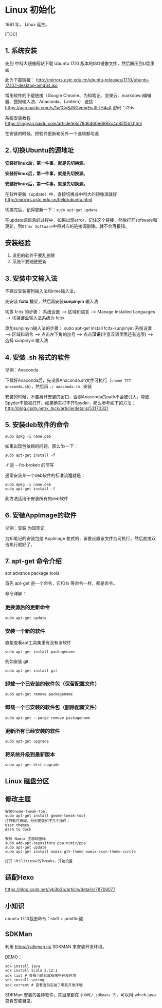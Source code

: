 # Linux 初始化
1991 年， Linux 诞生。

[TOC]

## 1. 系统安装

先到 中科大镜像网站下载 Ubuntu 17.10 版本的ISO镜像文件，然后解压到U盘里面

此为下载链接：
http://mirrors.ustc.edu.cn/ubuntu-releases/17.10/ubuntu-17.10.1-desktop-amd64.iso

常用软件的下载链接（Google Chrome、为知笔记、坚果云、markdown编辑器、搜狗输入法、Anaconda、Lantern）
链接：https://pan.baidu.com/s/1w1Cy8JNGvmqEnJtl-lH4aA 密码：t2dv

系统安装教程
https://jingyan.baidu.com/article/e3c78d6460e6893c4c85f5b1.html

在安装的时候，把软件更新和另外一个选项都勾选

## 2. 切换Ubuntu的源地址

**安装好linux后，第一件事，就是先切换源。**

**安装好linux后，第一件事，就是先切换源。**

**安装好linux后，第一件事，就是先切换源。**

在软件更新（update）中，直接切换成中科大的镜像源就好
http://mirrors.ustc.edu.cn/help/ubuntu.html 

切换完后，记得更新一下：`sudo apt-get update`

在update源信息的过程中，如果出现error，记住这个链接，然后打开software和更新，到`Other Software`中将对应的链接源删除。就不会再报错。

## 安装经验
1. 没用的软件不要乱删除
2. 系统不要随便更新

## 3. 安装中文输入法

不建议安装搜狗输入法和rime输入法，

先安装 **fcitx** 框架，然后再安装**sunpinyin** 输入法

切换 fcitx 的步骤：
系统设置 ——> 区域和语言 ——> Manage Installed Languages ——> 切换键盘输入法系统为 fcitx

添加sunpinyin输入法的步骤：
sudo apt-get install fcitx-sunpinyin
系统设置 ——> 区域和语言 ——> 点击左下角的加号 ——> 点击**汉语**(注意汉语里面还有选项) ——> 选择 sunpinyin 输入法

## 4. 安装 .sh 格式的软件 

举例：Anaconda

下载好Anaconda后，先设置Anaconda.sh文件可执行（`chmod 777 anaconda.sh`），然后再 `./ anaconda.sh ` 安装

安装的时候，不要离开安装的窗口，否则Anaconda的path不会被引入，导致Spyder不能被打开，如果确实打不开Spyder，那么参考如下的方法：http://blog.csdn.net/x_lock/article/details/53170321

## 5. 安装deb软件的命令

` sudo dpkg -i name.deb `

如果出现包依赖的问题，那么fix一下：

` sudo apt-get install -f `

 -f 是 --fix-broken  的简写

通常安装某一个deb软件的标准流程就是：
```
sudo dpkg -i name.deb
sudo apt-get install -f
```

此方法适用于安装所有的deb软件

## 6. 安装AppImage的软件

举例：安装  为知笔记

为知笔记的安装包是 AppImage 格式的，该要设置该文件为可执行，然后直接双击执行就好了。

## 7. apt-get 命令介绍

apt advance package tools

首先 apt-get 是一个命令，它和 ls 等命令一样，都是命令。

命令详解：

### 更换源后的更新命令

`sudo apt-get update`

### 安装一个新的软件
直接查看apt工具集里有没有该软件

`sudo apt-get install packagename`

例如安装 git

`sudo apt-get install git`

### 卸载一个已安装的软件包（保留配置文件）

`sudo apt-get remove packagename`

### 卸载一个已安装的软件包（删除配置文件）

`sudo apt-get --purge remove packagename`

### 更新所有已经安装的软件

`sudo apt-get upgrade`

### 将系统升级到最新版本

`sudo apt-get dist-upgrade`

## Linux 磁盘分区



## 修改主题

```
安装Gnome-tweak-tool
sudo apt-get install gnome-tweak-tool
打开软件商城，分别安装如下几个插件：
user themes
dash to dock

安装 Numix 主题和图标
sudo add-apt-repository ppa:numix/ppa
sudo apt-get update
sudo apt-get install numix-gtk-theme numix-icon-theme-circle

打开 Utilities中的Tweaks，开始设置
```

## 适配Hexo

https://blog.csdn.net/lyb3b3b/article/details/78706077

## 小知识
ubuntu 17.10截图命令：shift + printSc键

## SDKMan

利用 https://sdkman.io/ SDKMAN 来安装开发环境。

DEMO：

```shell
sdk install java
sdk install scala 2.12.1
sdk list # 查看当前仓库有哪些开发环境
sdk install spring
sdk current # 查看当前安装了哪些开发环境
```

SDKMan 安装的各种软件，其目录都在 `$HOME/.sdkman/` 下，可以用 which java 查看安装目录。

